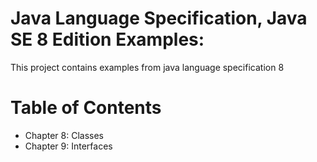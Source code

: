 # Java Language Specification, Java SE 8 Edition Examples:

This project contains examples from java language specification 8

# Table of Contents

* Chapter 8: Classes
* Chapter 9: Interfaces

